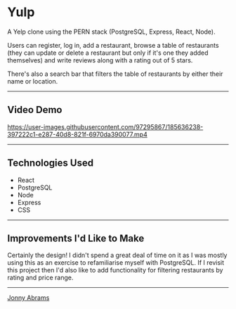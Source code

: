 # Yulp

A Yelp clone using the PERN stack (PostgreSQL, Express, React, Node).

Users can register, log in, add a restaurant, browse a table of restaurants (they can update or delete a restaurant but only if it's one they added themselves) and write reviews along with a rating out of 5 stars.

There's also a search bar that filters the table of restaurants by either their name or location.

---

## Video Demo

https://user-images.githubusercontent.com/97295867/185636238-397222c1-e287-40d8-821f-6970da390077.mp4

---

## Technologies Used

* React
* PostgreSQL
* Node
* Express
* CSS

---

## Improvements I'd Like to Make

Certainly the design! I didn't spend a great deal of time on it as I was mostly using this as an exercise to refamiliarise myself with PostgreSQL. If I revisit this project then I'd also like to add functionality for filtering restaurants by rating and price range.

---

[Jonny Abrams](https://github.com/jonnyabrams)